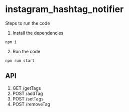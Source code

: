 # instagram_hashtag_notifier

Steps to run the code
1. Install the dependencies
```
npm i
```
2. Run the code
```
npm run start
```

## API
1. GET /getTags
2. POST /addTag
3. POST /setTags
4. POST /removeTag